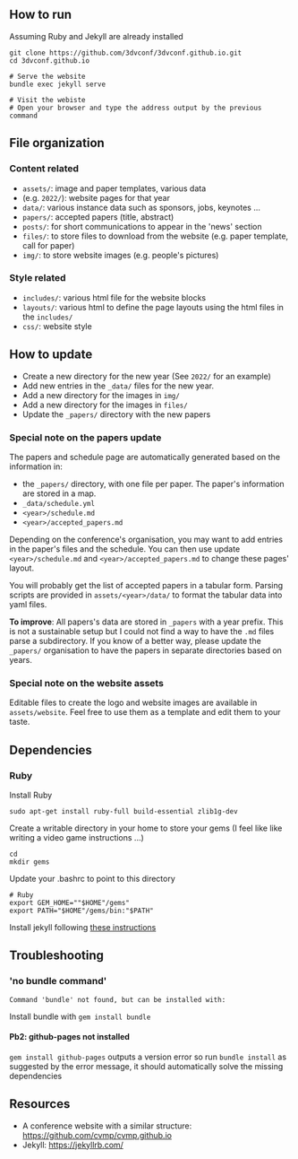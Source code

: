 
## How to run
Assuming Ruby and Jekyll are already installed 
```
git clone https://github.com/3dvconf/3dvconf.github.io.git
cd 3dvconf.github.io

# Serve the website
bundle exec jekyll serve

# Visit the webiste
# Open your browser and type the address output by the previous command
```

## File organization

### Content related
- `assets/`: image and paper templates, various data
- <year> (e.g. `2022/`): website pages for that year 
- `data/`: various instance data such as sponsors, jobs, keynotes ...
- `papers/`: accepted papers (title, abstract)
- `posts/`: for short communications to appear in the 'news' section
- `files/`: to store files to download from the website (e.g. paper template,
  call for paper)
- `img/`: to store website images (e.g. people's pictures)

### Style related
- `includes/`: various html file for the website blocks
- `layouts/`: various html to define the page layouts using the html files in the `includes/`
- `css/`: website style


## How to update

- Create a new directory for the new year (See `2022/` for an example)
- Add new entries in the `_data/` files for the new year.
- Add a new directory for the images in `img/`
- Add a new directory for the images in `files/`
- Update the `_papers/` directory with the new papers 

### Special note on the papers update

The papers and schedule page are automatically generated based on the
information in:
- the `_papers/` directory, with one file per paper. The paper's information
  are stored in a map. 
- `_data/schedule.yml`
- `<year>/schedule.md`
- `<year>/accepted_papers.md` 

Depending on the conference's organisation, you may want to add entries in the
paper's files and the schedule. You can then use update `<year>/schedule.md`
and `<year>/accepted_papers.md` to change these pages' layout. 

You will probably get the list of accepted papers in a tabular form. Parsing
scripts are provided in `assets/<year>/data/` to format the tabular data into
yaml files.

**To improve**: All papers's data are stored in `_papers` with a year prefix.
This is not a sustainable setup but I could not find a way to have the `.md`
files parse a subdirectory. If you know of a better way, please update the
`_papers/` organisation to have the papers in separate directories based on
years.


### Special note on the website assets

Editable files to create the logo and website images are available in
`assets/website`. Feel free to use them as a template and edit them to your
taste.

## Dependencies

### Ruby

Install Ruby
```
sudo apt-get install ruby-full build-essential zlib1g-dev
```

Create a writable directory in your home to store your gems (I feel like like
writing a video game instructions ...)
```
cd
mkdir gems
```

Update your .bashrc to point to this directory
```
# Ruby
export GEM_HOME=""$HOME"/gems"
export PATH="$HOME"/gems/bin:"$PATH"
```

Install jekyll following [these instructions](https://jekyllrb.com/docs/)

## Troubleshooting

### 'no bundle command'
```
Command 'bundle' not found, but can be installed with:
```

Install bundle with `gem install bundle`


#### Pb2: github-pages not installed

`gem install github-pages` outputs a version error so run 
`bundle install` as suggested by the error message, it should automatically solve
the missing dependencies


## Resources

- A conference website with a similar structure: https://github.com/cvmp/cvmp.github.io 
- Jekyll: https://jekyllrb.com/
